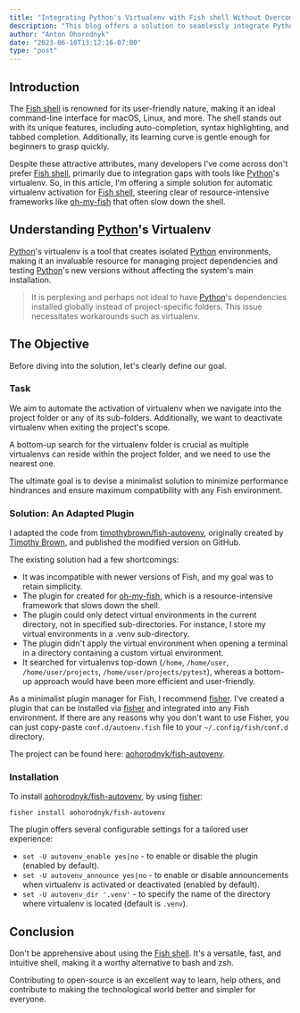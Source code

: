 ```yaml
---
title: "Integrating Python's Virtualenv with Fish shell Without Overcomplicated Frameworks"
description: "This blog offers a solution to seamlessly integrate Python's virtualenv with the Fish shell, enhancing its user experience and productivity."
author: "Anton Ohorodnyk"
date: "2023-06-10T13:12:16-07:00"
type: "post"
---
```

## Introduction

The [Fish shell][fish] is renowned for its user-friendly nature, making it an ideal command-line interface for macOS, Linux, and more. The shell stands out with its unique features, including auto-completion, syntax highlighting, and tabbed completion. Additionally, its learning curve is gentle enough for beginners to grasp quickly.

Despite these attractive attributes, many developers I've come across don't prefer [Fish shell][fish], primarily due to integration gaps with tools like [Python][python]'s virtualenv. So, in this article, I'm offering a simple solution for automatic virtualenv activation for [Fish shell][fish], steering clear of resource-intensive frameworks like [oh-my-fish][omf] that often slow down the shell.

## Understanding [Python][python]'s Virtualenv

[Python][python]'s virtualenv is a tool that creates isolated [Python][python] environments, making it an invaluable resource for managing project dependencies and testing [Python][python]'s new versions without affecting the system's main installation.

> It is perplexing and perhaps not ideal to have [Python][python]'s dependencies installed globally instead of project-specific folders. This issue necessitates workarounds such as virtualenv.

## The Objective

Before diving into the solution, let's clearly define our goal.

### Task

We aim to automate the activation of virtualenv when we navigate into the project folder or any of its sub-folders. Additionally, we want to deactivate virtualenv when exiting the project's scope.

A bottom-up search for the virtualenv folder is crucial as multiple virtualenvs can reside within the project folder, and we need to use the nearest one.

The ultimate goal is to devise a minimalist solution to minimize performance hindrances and ensure maximum compatibility with any Fish environment.

### Solution: An Adapted Plugin

I adapted the code from [timothybrown/fish-autovenv](https://github.com/timothybrown/fish-autovenv), originally created by [Timothy Brown](https://github.com/timothybrown), and published the modified version on GitHub.

The existing solution had a few shortcomings:

* It was incompatible with newer versions of Fish, and my goal was to retain simplicity.
* The plugin for created for [oh-my-fish][omf], which is a resource-intensive framework that slows down the shell.
* The plugin could only detect virtual environments in the current directory, not in specified sub-directories. For instance, I store my virtual environments in a .venv sub-directory.
* The plugin didn't apply the virtual environment when opening a terminal in a directory containing a custom virtual environment.
* It searched for virtualenvs top-down (`/home`, `/home/user`, `/home/user/projects`, `/home/user/projects/pytest`), whereas a bottom-up approach would have been more efficient and user-friendly.

As a minimalist plugin manager for Fish, I recommend [fisher][fisher]. I've created a plugin that can be installed via [fisher][fisher] and integrated into any Fish environment. If there are any reasons why you don't want to use Fisher, you can just copy-paste `conf.d/autoenv.fish` file to your `~/.config/fish/conf.d` directory.

The project can be found here: [aohorodnyk/fish-autovenv][autovenv].

### Installation

To install [aohorodnyk/fish-autovenv][autovenv], by using [fisher][fisher]:

```fish
fisher install aohorodnyk/fish-autovenv
```

The plugin offers several configurable settings for a tailored user experience:

* `set -U autovenv_enable yes|no` - to enable or disable the plugin (enabled by default).
* `set -U autovenv_announce yes|no` - to enable or disable announcements when virtualenv is activated or deactivated (enabled by default).
* `set -U autovenv_dir '.venv'` - to specify the name of the directory where virtualenv is located (default is `.venv`).

## Conclusion

Don't be apprehensive about using the [Fish shell][fish]. It's a versatile, fast, and intuitive shell, making it a worthy alternative to bash and zsh.

Contributing to open-source is an excellent way to learn, help others, and contribute to making the technological world better and simpler for everyone.

[omf]: https://github.com/oh-my-fish/oh-my-fish
[fish]: https://fishshell.com/
[fisher]: https://github.com/jorgebucaran/fisher
[autovenv]: https://github.com/aohorodnyk/fish-autovenv
[python]: https://www.python.org/
